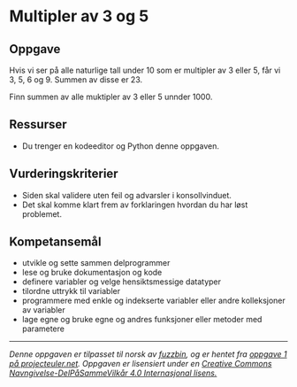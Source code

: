 # Multipler av 3 og 5

## Oppgave

Hvis vi ser på alle naturlige tall under 10 som er multipler av 3 eller 5, får vi 3, 5, 6 og 9. Summen av disse er 23.

Finn summen av alle muktipler av 3 eller 5 unnder 1000.

## Ressurser

* Du trenger en kodeeditor og Python denne oppgaven.

## Vurderingskriterier

* Siden skal validere uten feil og advarsler i konsollvinduet.
* Det skal komme klart frem av forklaringen hvordan du har løst problemet.

## Kompetansemål

* utvikle og sette sammen delprogrammer
* lese og bruke dokumentasjon og kode
* definere variabler og velge hensiktsmessige datatyper
* tilordne uttrykk til variabler
* programmere med enkle og indekserte variabler eller andre kolleksjoner av variabler
* lage egne og bruke egne og andres funksjoner eller metoder med parametere

---
_Denne oppgaven er tilpasset til norsk av [fuzzbin](https://github.com/fuzzbin), og er hentet fra [oppgave 1 på projecteuler.net](https://projecteuler.net/problem=1). Oppgaven er lisensiert under en [Creative Commons Navngivelse-DelPåSammeVilkår 4.0 Internasjonal lisens.
](http://creativecommons.org/licenses/by-sa/4.0/)_
